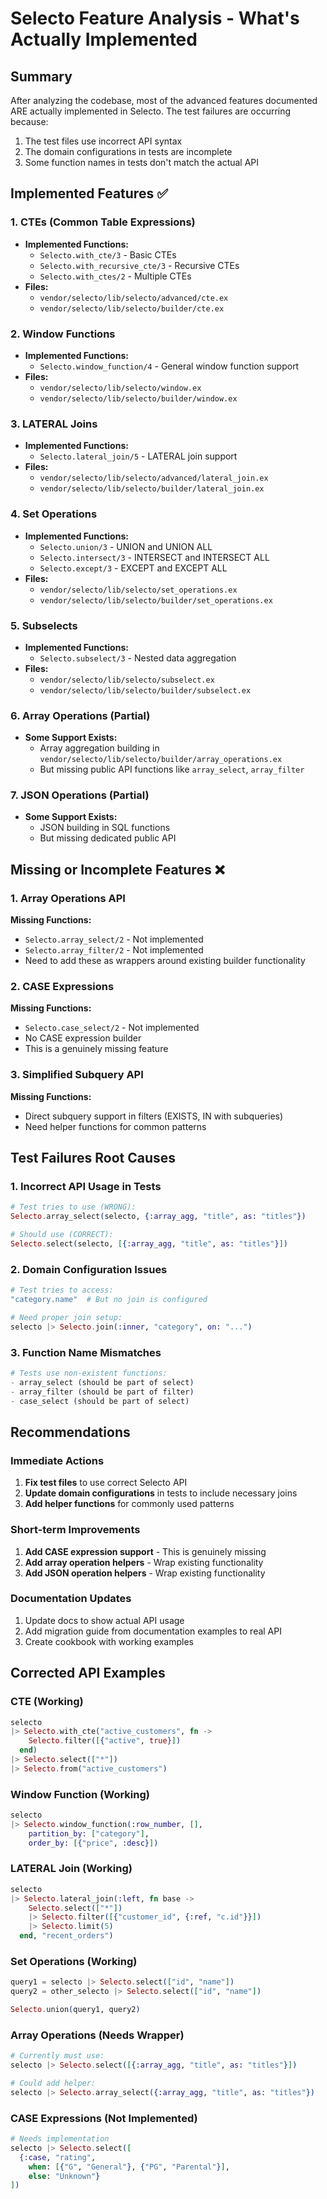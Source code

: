 # Selecto Feature Analysis - What's Actually Implemented

## Summary
After analyzing the codebase, most of the advanced features documented ARE actually implemented in Selecto. The test failures are occurring because:
1. The test files use incorrect API syntax
2. The domain configurations in tests are incomplete
3. Some function names in tests don't match the actual API

## Implemented Features ✅

### 1. CTEs (Common Table Expressions)
- **Implemented Functions:**
  - `Selecto.with_cte/3` - Basic CTEs
  - `Selecto.with_recursive_cte/3` - Recursive CTEs
  - `Selecto.with_ctes/2` - Multiple CTEs
- **Files:** 
  - `vendor/selecto/lib/selecto/advanced/cte.ex`
  - `vendor/selecto/lib/selecto/builder/cte.ex`

### 2. Window Functions
- **Implemented Functions:**
  - `Selecto.window_function/4` - General window function support
- **Files:**
  - `vendor/selecto/lib/selecto/window.ex`
  - `vendor/selecto/lib/selecto/builder/window.ex`

### 3. LATERAL Joins
- **Implemented Functions:**
  - `Selecto.lateral_join/5` - LATERAL join support
- **Files:**
  - `vendor/selecto/lib/selecto/advanced/lateral_join.ex`
  - `vendor/selecto/lib/selecto/builder/lateral_join.ex`

### 4. Set Operations
- **Implemented Functions:**
  - `Selecto.union/3` - UNION and UNION ALL
  - `Selecto.intersect/3` - INTERSECT and INTERSECT ALL
  - `Selecto.except/3` - EXCEPT and EXCEPT ALL
- **Files:**
  - `vendor/selecto/lib/selecto/set_operations.ex`
  - `vendor/selecto/lib/selecto/builder/set_operations.ex`

### 5. Subselects
- **Implemented Functions:**
  - `Selecto.subselect/3` - Nested data aggregation
- **Files:**
  - `vendor/selecto/lib/selecto/subselect.ex`
  - `vendor/selecto/lib/selecto/builder/subselect.ex`

### 6. Array Operations (Partial)
- **Some Support Exists:**
  - Array aggregation building in `vendor/selecto/lib/selecto/builder/array_operations.ex`
  - But missing public API functions like `array_select`, `array_filter`

### 7. JSON Operations (Partial)
- **Some Support Exists:**
  - JSON building in SQL functions
  - But missing dedicated public API

## Missing or Incomplete Features ❌

### 1. Array Operations API
**Missing Functions:**
- `Selecto.array_select/2` - Not implemented
- `Selecto.array_filter/2` - Not implemented
- Need to add these as wrappers around existing builder functionality

### 2. CASE Expressions
**Missing Functions:**
- `Selecto.case_select/2` - Not implemented
- No CASE expression builder
- This is a genuinely missing feature

### 3. Simplified Subquery API
**Missing Functions:**
- Direct subquery support in filters (EXISTS, IN with subqueries)
- Need helper functions for common patterns

## Test Failures Root Causes

### 1. Incorrect API Usage in Tests
```elixir
# Test tries to use (WRONG):
Selecto.array_select(selecto, {:array_agg, "title", as: "titles"})

# Should use (CORRECT):
Selecto.select(selecto, [{:array_agg, "title", as: "titles"}])
```

### 2. Domain Configuration Issues
```elixir
# Test tries to access:
"category.name"  # But no join is configured

# Need proper join setup:
selecto |> Selecto.join(:inner, "category", on: "...")
```

### 3. Function Name Mismatches
```elixir
# Tests use non-existent functions:
- array_select (should be part of select)
- array_filter (should be part of filter)
- case_select (should be part of select)
```

## Recommendations

### Immediate Actions
1. **Fix test files** to use correct Selecto API
2. **Update domain configurations** in tests to include necessary joins
3. **Add helper functions** for commonly used patterns

### Short-term Improvements
1. **Add CASE expression support** - This is genuinely missing
2. **Add array operation helpers** - Wrap existing functionality
3. **Add JSON operation helpers** - Wrap existing functionality

### Documentation Updates
1. Update docs to show actual API usage
2. Add migration guide from documentation examples to real API
3. Create cookbook with working examples

## Corrected API Examples

### CTE (Working)
```elixir
selecto
|> Selecto.with_cte("active_customers", fn ->
    Selecto.filter([{"active", true}])
  end)
|> Selecto.select(["*"])
|> Selecto.from("active_customers")
```

### Window Function (Working)
```elixir
selecto
|> Selecto.window_function(:row_number, [], 
    partition_by: ["category"],
    order_by: [{"price", :desc}])
```

### LATERAL Join (Working)
```elixir
selecto
|> Selecto.lateral_join(:left, fn base ->
    Selecto.select(["*"])
    |> Selecto.filter([{"customer_id", {:ref, "c.id"}}])
    |> Selecto.limit(5)
  end, "recent_orders")
```

### Set Operations (Working)
```elixir
query1 = selecto |> Selecto.select(["id", "name"])
query2 = other_selecto |> Selecto.select(["id", "name"])

Selecto.union(query1, query2)
```

### Array Operations (Needs Wrapper)
```elixir
# Currently must use:
selecto |> Selecto.select([{:array_agg, "title", as: "titles"}])

# Could add helper:
selecto |> Selecto.array_select({:array_agg, "title", as: "titles"})
```

### CASE Expressions (Not Implemented)
```elixir
# Needs implementation
selecto |> Selecto.select([
  {:case, "rating",
    when: [{"G", "General"}, {"PG", "Parental"}],
    else: "Unknown"}
])
```